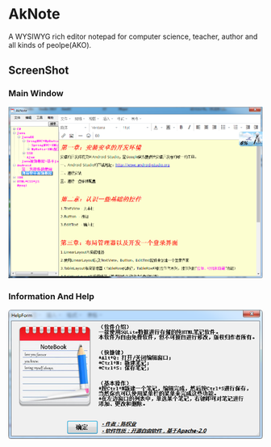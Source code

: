 # AkNote
A WYSIWYG rich editor notepad for computer science, teacher, author and all kinds of peolpe(AKO).

## ScreenShot
### Main Window
![main_window](https://github.com/AiziChen/AkNote/blob/versioin1.1/screenshot/screenshot_main2.png)
### Information And Help
![information](https://github.com/AiziChen/AkNote/blob/versioin1.1/screenshot/screenshot_inf.png)
